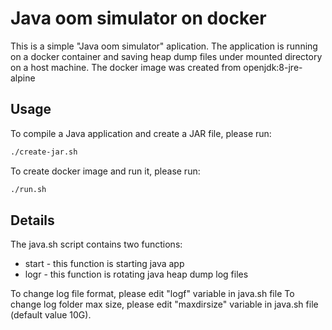 # Java oom simulator on docker
This is a simple "Java oom simulator" aplication.
The application is running on a docker container and saving heap dump files under mounted directory on a host machine.
The docker image was created from openjdk:8-jre-alpine

## Usage
To compile a Java application and create a JAR file, please run:
```bash
./create-jar.sh
```
To create docker image and run it, please run:
```bash
./run.sh
```
## Details
The java.sh script contains two functions:
- start - this function is starting java app
- logr - this function is rotating java heap dump log files

To change log file format, please edit "logf" variable in java.sh file
To change log folder max size, please edit "maxdirsize" variable in java.sh file (default value 10G).
